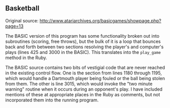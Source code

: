 Basketball
----------

Original source:
http://www.atariarchives.org/basicgames/showpage.php?page=13

The BASIC version of this program has some functionality broken out into subroutines (scoring, free throws), but the bulk of it is a loop that bounces back and forth between two sections resolving the player's and computer's plays (lines 425 and 3000 in the BASIC). This translates into the `play_game` method in the Ruby. 

The BASIC source contains two bits of vestigial code that are never reached in the existing control flow. One is the section from lines 1180 through 1195, which would handle a Dartmouth player being fouled or the ball being stolen from them. The other is line 3015, which would invoke the "two minute warning" routine when it occurs during an opponent's play. I have included mentions of these at appropriate places in the Ruby as comments, but not incorporated them into the running program.
